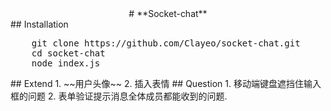 
<div style="text-align: center">
# **Socket-chat**
</div>
## Installation
<pre>
    git clone https://github.com/Clayeo/socket-chat.git
    cd socket-chat
    node index.js
</pre>
## Extend
1. ~~用户头像~~
2. 插入表情
## Question
1. 移动端键盘遮挡住输入框的问题
2. 表单验证提示消息全体成员都能收到的问题.



